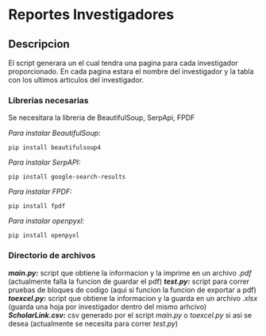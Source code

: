 # Reportes Investigadores

## Descripcion
El script generara un el cual tendra una pagina para cada investigador proporcionado. En cada pagina estara el nombre del investigador y la tabla con los ultimos articulos del investigador.

### Librerias necesarias
Se necesitara la libreria de BeautifulSoup, SerpApi, FPDF

_Para instalar BeautifulSoup:_
 ```
 pip install beautifulsoup4
```

_Para instalar SerpAPI:_
```
pip install google-search-results
```

_Para instalar FPDF:_
```
pip install fpdf
```

_Para instalar openpyxl:_
```
pip install openpyxl
```

### Directorio de archivos
***main.py:*** script que obtiene la informacion y la imprime en un archivo _.pdf_ (actualmente falla la funcion de guardar el pdf)
***test.py:*** script para correr pruebas de bloques de codigo (aqui si funcion la funcion de exportar a pdf)
***toexcel.py:*** script que obtiene la informacion y la guarda en un archivo _.xlsx_ (guarda una hoja por investigador dentro del mismo arhcivo)
***ScholarLink.csv:*** csv generado por el script _main.py_ o _toexcel.py_ si asi se desea (actualmente se necesita para correr _test.py_)